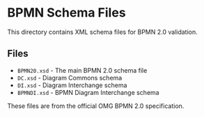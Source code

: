 # BPMN Schema Files

This directory contains XML schema files for BPMN 2.0 validation.

## Files

- `BPMN20.xsd` - The main BPMN 2.0 schema file
- `DC.xsd` - Diagram Commons schema
- `DI.xsd` - Diagram Interchange schema
- `BPMNDI.xsd` - BPMN Diagram Interchange schema

These files are from the official OMG BPMN 2.0 specification.
